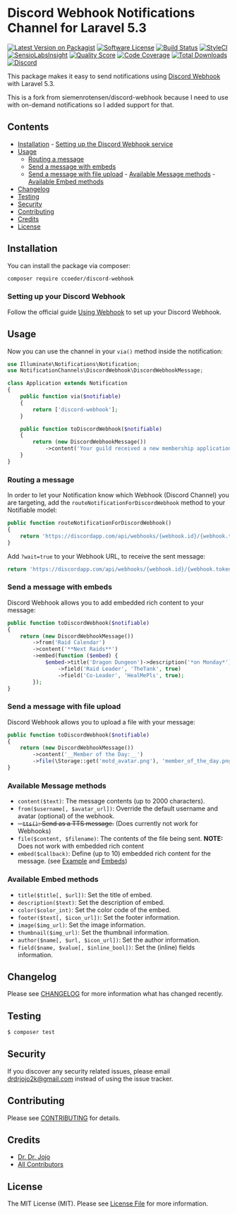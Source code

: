 # Discord Webhook Notifications Channel for Laravel 5.3

[![Latest Version on Packagist](https://img.shields.io/packagist/v/ccoeder/discord-webhook.svg?style=flat-square)](https://packagist.org/packages/ccoeder/discord-webhook)
[![Software License](https://img.shields.io/badge/license-MIT-brightgreen.svg?style=flat-square)](LICENSE.md)
[![Build Status](https://img.shields.io/travis/ccoeder/discord-webhook/master.svg?style=flat-square)](https://travis-ci.org/ccoeder/discord-webhook)
[![StyleCI](https://styleci.io/repos/:style_ci_id/shield)](https://styleci.io/repos/:style_ci_id)
[![SensioLabsInsight](https://img.shields.io/sensiolabs/i/:sensio_labs_id.svg?style=flat-square)](https://insight.sensiolabs.com/projects/:sensio_labs_id)
[![Quality Score](https://img.shields.io/scrutinizer/g/ccoeder/discord-webhook.svg?style=flat-square)](https://scrutinizer-ci.com/g/ccoeder/discord-webhook)
[![Code Coverage](https://img.shields.io/scrutinizer/coverage/g/ccoeder/discord-webhook/master.svg?style=flat-square)](https://scrutinizer-ci.com/g/ccoeder/discord-webhook/?branch=master)
[![Total Downloads](https://img.shields.io/packagist/dt/ccoeder/discord-webhook.svg?style=flat-square)](https://packagist.org/packages/ccoeder/discord-webhook)
[![Discord](https://discordapp.com/api/guilds/240540496068476928/widget.png)](https://discord.gg/9RP6RPg)

This package makes it easy to send notifications using [Discord Webhook](https://support.discordapp.com/hc/en-us/articles/228383668-Using-Webhooks) with Laravel 5.3.

This is a fork from siemenrotensen/discord-webhook because I need to use with on-demand notifications so I added support for that.

## Contents

-   [Installation](#installation) - [Setting up the Discord Webhook service](#setting-up-your-discord-webhook)
-   [Usage](#usage)
    -   [Routing a message](#routing-a-message)
    -   [Send a message with embeds](#send-a-message-with-embeds)
    -   [Send a message with file upload](#send-a-message-with-file-upload) - [Available Message methods](#available-message-methods) - [Available Embed methods](#available-embed-methods)
-   [Changelog](#changelog)
-   [Testing](#testing)
-   [Security](#security)
-   [Contributing](#contributing)
-   [Credits](#credits)
-   [License](#license)

## Installation

You can install the package via composer:

```bash
composer require ccoeder/discord-webhook
```

### Setting up your Discord Webhook

Follow the official guide [Using Webhook](https://support.discordapp.com/hc/en-us/articles/228383668-Using-Webhooks) to set up your Discord Webhook.

## Usage

Now you can use the channel in your `via()` method inside the notification:

```php
use Illuminate\Notifications\Notification;
use NotificationChannels\DiscordWebhook\DiscordWebhookMessage;

class Application extends Notification
{
    public function via($notifiable)
    {
        return ['discord-webhook'];
    }

    public function toDiscordWebhook($notifiable)
    {
        return (new DiscordWebhookMessage())
            ->content('Your guild received a new membership application!');
    }
}
```

### Routing a message

In order to let your Notification know which Webhook (Discord Channel) you are targeting, add the `routeNotificationForDiscordWebhook` method to your Notifiable model:

```php
public function routeNotificationForDiscordWebhook()
{
    return 'https://discordapp.com/api/webhooks/{webhook.id}/{webhook.token}';
}
```

Add `?wait=true` to your Webhook URL, to receive the sent message:

```php
return 'https://discordapp.com/api/webhooks/{webhook.id}/{webhook.token}?wait=true';
```

### Send a message with embeds

Discord Webhook allows you to add embedded rich content to your message:

```php
public function toDiscordWebhook($notifiable)
{
    return (new DiscordWebhookMessage())
        ->from('Raid Calendar')
        ->content('**Next Raids**')
        ->embed(function ($embed) {
            $embed->title('Dragon Dungeon')->description('*on Monday*')
                ->field('Raid Leader', 'TheTank', true)
                ->field('Co-Leader', 'HealMePls', true);
        });
}
```

### Send a message with file upload

Discord Webhook allows you to upload a file with your message:

```php
public function toDiscordWebhook($notifiable)
{
    return (new DiscordWebhookMessage())
        ->content('__Member of the Day:__')
        ->file(\Storage::get('motd_avatar.png'), 'member_of_the_day.png');
}
```

### Available Message methods

-   `content($text)`: The message contents (up to 2000 characters).
-   `from($username[, $avatar_url])`: Override the default username and avatar (optional) of the webhook.
-   ~~- `tts()`: Send as a TTS message.~~ (Does currently not work for Webhooks)
-   `file($content, $filename)`: The contents of the file being sent. **NOTE:** Does not work with embedded rich content
-   `embed($callback)`: Define (up to 10) embedded rich content for the message. (see [Example](#send-a-message-with-embeds) and [Embeds](#available-embed-methods))

### Available Embed methods

-   `title($title[, $url])`: Set the title of embed.
-   `description($text)`: Set the description of embed.
-   `color($color_int)`: Set the color code of the embed.
-   `footer($text[, $icon_url])`: Set the footer information.
-   `image($img_url)`: Set the image information.
-   `thumbnail($img_url)`: Set the thumbnail information.
-   `author($name[, $url, $icon_url])`: Set the author information.
-   `field($name, $value[, $inline_bool])`: Set the (inline) fields information.

## Changelog

Please see [CHANGELOG](CHANGELOG.md) for more information what has changed recently.

## Testing

```bash
$ composer test
```

## Security

If you discover any security related issues, please email drdrjojo2k@gmail.com instead of using the issue tracker.

## Contributing

Please see [CONTRIBUTING](CONTRIBUTING.md) for details.

## Credits

-   [Dr. Dr. Jojo](https://github.com/drdrjojo)
-   [All Contributors](../../contributors)

## License

The MIT License (MIT). Please see [License File](LICENSE.md) for more information.
